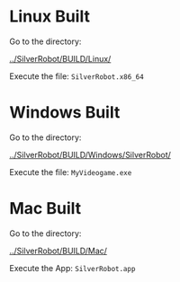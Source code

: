 # Linux Built

Go to the directory:

[../SilverRobot/BUILD/Linux/](../SilverRobot/BUILD/Linux/)

Execute the file: `SilverRobot.x86_64`

# Windows Built

Go to the directory:

[../SilverRobot/BUILD/Windows/SilverRobot/](../SilverRobot/BUILD/Windows/SilverRobot/)

Execute the file: `MyVideogame.exe`

# Mac Built

Go to the directory:

[../SilverRobot/BUILD/Mac/](../SilverRobot/BUILD/Mac/)

Execute the App: `SilverRobot.app`
